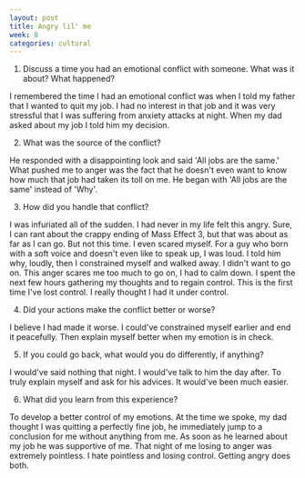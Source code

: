 ```yaml
---
layout: post
title: Angry lil' me
week: 8
categories: cultural
---
```

1. Discuss a time you had an emotional conflict with someone. What was it about? What happened?

I remembered the time I had an emotional conflict was when I told my father that I wanted to quit my job. I had no interest in that job and it was very stressful that I was suffering from anxiety attacks at night. When my dad asked about my job I told him my decision.

2. What was the source of the conflict?

He responded with a disappointing look and said 'All jobs are the same.' What pushed me to anger was the fact that he doesn't even want to know how much that job had taken its toll on me. He began with 'All jobs are the same' instead of 'Why'.

3. How did you handle that conflict?

I was infuriated all of the sudden. I had never in my life felt this angry. Sure, I can rant about the crappy ending of Mass Effect 3, but that was about as far as I can go. But not this time. I even scared myself. For a guy who born with a soft voice and doesn't even like to speak up, I was loud. I told him why, loudly, then I constrained myself and walked away. I didn't want to go on. This anger scares me too much to go on, I had to calm down. I spent the next few hours gathering my thoughts and to regain control. This is the first time I've lost control. I really thought I had it under control.

4. Did your actions make the conflict better or worse?

I believe I had made it worse. I could've constrained myself earlier and end it peacefully. Then explain myself better when my emotion is in check.

5. If you could go back, what would you do differently, if anything?

I would've said nothing that night. I would've talk to him the day after. To truly explain myself and ask for his advices. It would've been much easier.

6. What did you learn from this experience?

To develop a better control of my emotions. At the time we spoke, my dad thought I was quitting a perfectly fine job, he immediately jump to a conclusion for me without anything from me. As soon as he learned about my job he was supportive of me. That night of me losing to anger was extremely pointless. I hate pointless and losing control. Getting angry does both.